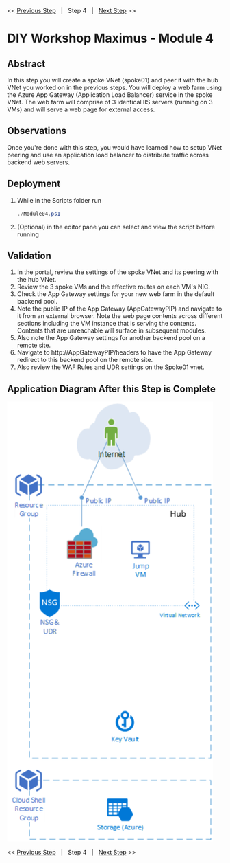 << [Previous Step][Prev]&nbsp;&nbsp;&nbsp;|&nbsp;&nbsp;&nbsp;Step 4&nbsp;&nbsp;&nbsp;|&nbsp;&nbsp;&nbsp;[Next Step][Next] >> 

# DIY Workshop Maximus - Module 4

## Abstract
In this step you will create a spoke VNet (spoke01) and peer it with the hub VNet you worked on in the previous steps. You will deploy a web farm using the Azure App Gateway (Application Load Balancer) service in the spoke VNet. The web farm will comprise of 3 identical IIS servers (running on 3 VMs) and will serve a web page for external access. 

## Observations
Once you're done with this step, you would have learned how to setup VNet peering and use an application load balancer to distribute traffic across backend web servers. 

## Deployment
1. While in the Scripts folder run
   ```powershell
   ./Module04.ps1
   ```
2. (Optional) in the editor pane you can select and view the script before running

## Validation
1. In the portal, review the settings of the spoke VNet and its peering with the hub VNet.
2. Review the 3 spoke VMs and the effective routes on each VM's NIC.
3. Check the App Gateway settings for your new web farm in the default backend pool. 
4. Note the public IP of the App Gateway (AppGatewayPIP) and  navigate to it from an external browser. Note the web page contents across different sections including the VM instance that is serving the contents. Contents that are unreachable will surface in subsequent modules.  
5. Also note the App Gateway settings for another backend pool on a remote site.
6. Navigate to http://AppGatewayPIP/headers to have the App Gateway redirect to this backend pool on the remote site.
7. Also review the WAF Rules and UDR settings on the Spoke01 vnet.

## Application Diagram After this Step is Complete
[![1]][1]

<< [Previous Step][Prev]&nbsp;&nbsp;&nbsp;|&nbsp;&nbsp;&nbsp;Step 4&nbsp;&nbsp;&nbsp;|&nbsp;&nbsp;&nbsp;[Next Step][Next] >> 

<!--Link References-->
[Prev]: ./Module03.md
[Next]: ./Module05.md

<!--Image References-->
[1]: ./Media/Step4.svg "As built diagram for step 4" 